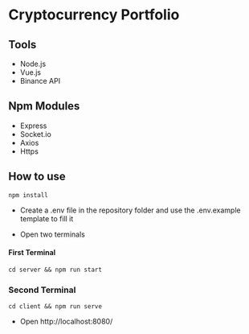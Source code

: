 # Cryptocurrency Portfolio

## Tools

- Node.js
- Vue.js
- Binance API

## Npm Modules

- Express
- Socket.io
- Axios
- Https

## How to use

`npm install`

- Create a .env file in the repository folder and use the .env.example template to fill it

- Open two terminals

#### First Terminal

`cd server && npm run start`

### Second Terminal

`cd client && npm run serve`

- Open http://localhost:8080/